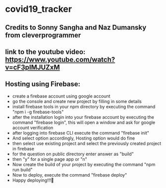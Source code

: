 # covid19_tracker
## Credits to Sonny Sangha and Naz Dumansky from cleverprogrammer
## link to the youtube video: https://www.youtube.com/watch?v=cF3pIMJUZxM
## Hosting using Firebase:
- create a firebase account using google account
- go the console and create new project by filling in some details
- install firebase tools in your npm directory by executing the command "npm i -g firebase-tools"
- after the installation login into your firebase account by executing the command "firebase login", this will open a window and ask for google account verification
- after logging into firebase CLI execute the command "firebase init"
- And select option accordingly, Hosting option would do fine
- then select use existing project and select the previously created project in firebase
- for the question on public directory enter answer as "build"
- then "y" for a single page app or "n"
- Now create the build of your project by executing the command "npm run build"
- Now to deploy, execute the command "firebase deploy"
- Happy deploying!!!🤗
